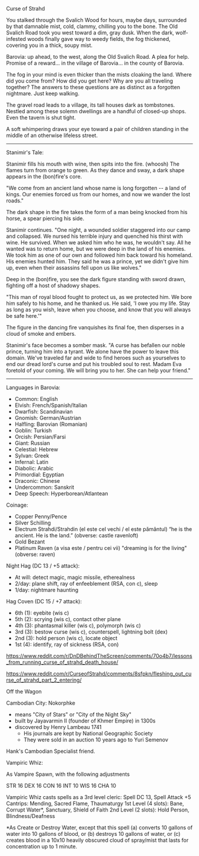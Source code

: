 Curse of Strahd

You stalked through the Svalich Wood for hours, maybe days, surrounded by that damnable mist, cold, clammy, chilling you to the bone. The Old Svalich Road took you west toward a dim, gray dusk. When the dark, wolf-infested woods finally gave way to weedy fields, the fog thickened, covering you in a thick, soupy mist.

Barovia: up ahead, to the west, along the Old Svalich Road. A plea for help. Promise of a reward... in the village of Barovia... in the county of Barovia.

The fog in your mind is even thicker than the mists cloaking the land. Where did you come from? How did you get here? Why are you all traveling together?  The answers to these questions are as distinct as a forgotten nightmare. Just keep walking.

The gravel road leads to a village, its tall houses dark as tombstones. Nestled among these solemn dwellings are a handful of closed-up shops. Even the tavern is shut tight.

A soft whimpering draws your eye toward a pair of children standing in the middle of an otherwise lifeless street.

--------

Stanimir's Tale:

Stanimir fills his mouth with wine, then spits into the fire. (whoosh) The flames turn from orange to green. As they dance and sway, a dark shape appears in the (bon)fire's core.

"We come from an ancient land whose name is long forgotten -- a land of kings. Our enemies forced us from our homes, and now we wander the lost roads."

The dark shape in the fire takes the form of a man being knocked from his horse, a spear piercing his side.

Stanimir continues. "One night, a wounded soldier staggered into our camp and collapsed. We nursed his terrible injury and quenched his thirst with wine. He survived. When we asked him who he was, he wouldn't say. All he wanted was to return home, but we were deep in the land of his enemies. We took him as one of our own and followed him back toward his homeland. His enemies hunted him. They said he was a prince, yet we didn't give him up, even when their assassins fell upon us like wolves."

Deep in the (bon)fire, you see the dark figure standing with sword drawn, fighting off a host of shadowy shapes.

"This man of royal blood fought to protect us, as we protected him. We bore him safely to his home, and he thanked us. He said, 'I owe you my life. Stay as long as you wish, leave when you choose, and know that you will always be safe here.'"

The figure in the dancing fire vanquishes its final foe, then disperses in a cloud of smoke and embers.

 Stanimir's face becomes a somber mask. "A curse has befallen our noble prince, turning him into a tyrant. We alone have the power to leave this domain. We've traveled far and wide to find heroes such as yourselves to end our dread lord's curse and put his troubled soul to rest. Madam Eva foretold of your coming. We will bring you to her. She can help your friend."

--------

Languages in Barovia:
- Common: English
- Elvish: French/Spanish/Italian
- Dwarfish: Scandinavian
- Gnomish: German/Austrian
- Halfling: Barovian (Romanian)
- Goblin: Turkish
- Orcish: Persian/Farsi
- Giant: Russian
- Celestial: Hebrew
- Sylvan: Greek
- Infernal: Latin
- Diabolic: Arabic
- Primordial: Egyptian
- Draconic: Chinese
- Undercommon: Sanskrit
- Deep Speech: Hyperborean/Atlantean

Coinage:
- Copper Penny/Pence
- Silver Schilling
- Electrum Strahdi/Strahdin (el este cel vechi / el este pământul) “he is the ancient. He is the land.” (obverse: castle ravenloft)
- Gold Bezant
- Platinum Raven (a visa este / pentru cei vii) "dreaming is for the living" (obverse: raven)

Night Hag (DC 13 / +5 attack):
- At will: detect magic, magic missile, etherealness
- 2/day: plane shift, ray of enfeeblement (RSA, con c), sleep
- 1/day: nightmare haunting

Hag Coven (DC 15 / +7 attack):
- 6th (1): eyebite (wis c)
- 5th (2): scrying (wis c), contact other plane
- 4th (3): phantasmal killer (wis c), polymorph (wis c)
- 3rd (3): bestow curse (wis c), counterspell, lightning bolt (dex)
- 2nd (3): hold person (wis c), locate object
- 1st (4): identify, ray of sickness (RSA, con)

https://www.reddit.com/r/DnDBehindTheScreen/comments/70o4b7/lessons_from_running_curse_of_strahd_death_house/

https://www.reddit.com/r/CurseofStrahd/comments/8sfpkn/fleshing_out_curse_of_strahd_part_2_entering/


Off the Wagon

Cambodian City: Nokorphke
- means "City of Stars" or "City of the Night Sky"
- built by Jayavarmin II (founder of Khmer Empire) in 1300s
- discovered by Henry Lambeau 1741
    - His journals are kept by National Geographic Society
    - They were sold in an auction 10 years ago to Yuri Semenov

Hank's Cambodian Specialist friend.

Vampiric Whiz:

As Vampire Spawn, with the following adjustments

STR 16
DEX 16
CON 16
INT 10
WIS 16
CHA 10

Vampiric Whiz casts spells as a 3rd level cleric: Spell DC 13, Spell Attack +5
Cantrips: Mending, Sacred Flame, Thaumaturgy
1st Level (4 slots): Bane, Corrupt Water\*, Sanctuary, Shield of Faith
2nd Level (2 slots): Hold Person, Blindness/Deafness

\*As Create or Destroy Water, except that this spell (a) converts 10 gallons of water into 10 gallons of blood, or (b) destroys 10 gallons of water, or (c) creates blood in a 10x10 heavily obscured cloud of spray/mist that lasts for concentration up to 1 minute.


